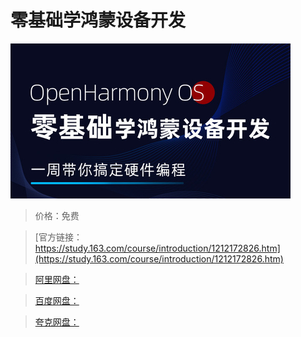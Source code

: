 # 零基础学鸿蒙设备开发

![img](../../../assets/study163/free/3b9b7b6ba9f542e7b74302abb24f9e3c.jpg)

> 价格：免费

> [官方链接：https://study.163.com/course/introduction/1212172826.htm](https://study.163.com/course/introduction/1212172826.htm)

> [阿里网盘：]()

> [百度网盘：]()

> [夸克网盘：]()
